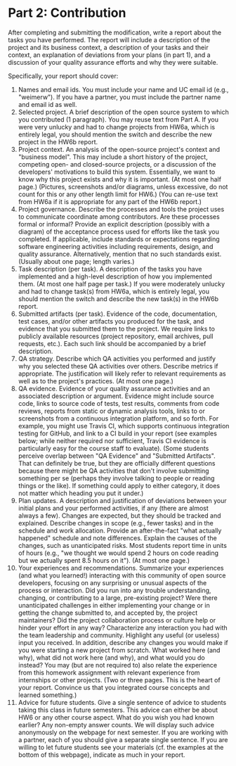 # Part 2: Contribution

After completing and submitting the modification, write a report about the tasks you have performed. The report will include a description of the project and its business context, a description of your tasks and their context, an explanation of deviations from your plans (in part 1), and a discussion of your quality assurance efforts and why they were suitable. 

Specifically, your report should cover:

1. Names and email ids. You must include your name and UC email id (e.g., "weimerw"). If you have a partner, you must include the partner name and email id as well.
2. Selected project. A brief description of the open source system to which you contributed (1 paragraph). You may reuse text from Part A.
If you were very unlucky and had to change projects from HW6a, which is entirely legal, you should mention the switch and describe the new project in the HW6b report.
3. Project context. An analysis of the open-source project's context and "business model". This may include a short history of the project, competing open- and closed-source projects, or a discussion of the developers' motivations to build this system. Essentially, we want to know why this project exists and why it is important. (At most one half page.)
(Pictures, screenshots and/or diagrams, unless excessive, do not count for this or any other length limit for HW6.)
(You can re-use text from HW6a if it is appropriate for any part of the HW6b report.)
4. Project governance. Describe the processes and tools the project uses to communicate coordinate among contributors. Are these processes formal or informal? Provide an explicit description (possibly with a diagram) of the acceptance process used for efforts like the task you completed. If applicable, include standards or expectations regarding software engineering activities including requirements, design, and quality assurance. Alternatively, mention that no such standards exist. (Usually about one page; length varies.)
5. Task description (per task). A description of the tasks you have implemented and a high-level description of how you implemented them. (At most one half page per task.)
If you were moderately unlucky and had to change task(s) from HW6a, which is entirely legal, you should mention the switch and describe the new task(s) in the HW6b report.
6. Submitted artifacts (per task). Evidence of the code, documentation, test cases, and/or other artifacts you produced for the task, and evidence that you submitted them to the project. We require links to publicly available resources (project repository, email archives, pull requests, etc.). Each such link should be accompanied by a brief description.
7. QA strategy. Describe which QA activities you performed and justify why you selected these QA activities over others. Describe metrics if appropriate. The justification will likely refer to relevant requirements as well as to the project's practices. (At most one page.)
8. QA evidence. Evidence of your quality assurance activities and an associated description or argument. Evidence might include source code, links to source code of tests, test results, comments from code reviews, reports from static or dynamic analysis tools, links to or screenshots from a continuous integration platform, and so forth. For example, you might use Travis CI, which supports continuous integration testing for GitHub, and link to a CI build in your report (see examples below; while neither required nor sufficient, Travis CI evidence is particularly easy for the course staff to evaluate).
(Some students perceive overlap between "QA Evidence" and "Submitted Artifacts". That can definitely be true, but they are officially different questions because there might be QA activities that don't involve submitting something per se (perhaps they involve talking to people or reading things or the like). If something could apply to either category, it does not matter which heading you put it under.)
9. Plan updates. A description and justification of deviations between your initial plans and your performed activities, if any (there are almost always a few). Changes are expected, but they should be tracked and explained. Describe changes in scope (e.g., fewer tasks) and in the schedule and work allocation. Provide an after-the-fact "what actually happened" schedule and note differences. Explain the causes of the changes, such as unanticipated risks. Most students report time in units of hours (e.g., "we thought we would spend 2 hours on code reading but we actually spent 8.5 hours on it"). (At most one page.)
10. Your experiences and recommendations. Summarize your experiences (and what you learned!) interacting with this community of open source developers, focusing on any surprising or unusual aspects of the process or interaction. Did you run into any trouble understanding, changing, or contributing to a large, pre-existing project? Were there unanticipated challenges in either implementing your change or in getting the change submitted to, and accepted by, the project maintainers? Did the project collaboration process or culture help or hinder your effort in any way? Characterize any interaction you had with the team leadership and community. Highlight any useful (or useless) input you received. In addition, describe any changes you would make if you were starting a new project from scratch. What worked here (and why), what did not work here (and why), and what would you do instead? You may (but are not required to) also relate the experience from this homework assignment with relevant experience from internships or other projects. (Two or three pages. This is the heart of your report. Convince us that you integrated course concepts and learned something.)
11. Advice for future students. Give a single sentence of advice to students taking this class in future semesters. This advice can either be about HW6 or any other course aspect. What do you wish you had known earlier? Any non-empty answer counts. We will display such advice anonymously on the webpage for next semester. If you are working with a partner, each of you should give a separate single sentence. If you are willing to let future students see your materials (cf. the examples at the bottom of this webpage), indicate as much in your report.

